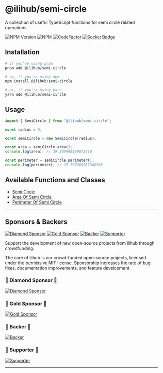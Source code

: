 # @ilihub/semi-circle

A collection of useful TypeScript functions for semi circle related operations.

![NPM Version](https://img.shields.io/npm/v/%40ilihub%2Fsemi-circle?color=33cd56&logo=npm)
![NPM](https://img.shields.io/npm/l/%40ilihub%2Fsemi-circle)
[![CodeFactor](https://www.codefactor.io/repository/github/ilihub/npm/badge)](https://www.codefactor.io/repository/github/ilihub/npm)
[![Socket Badge](https://socket.dev/api/badge/npm/package/@ilihub/semi-circle)](https://socket.dev/npm/package/@ilihub/semi-circle)

## Installation

```bash
# if you're using pnpm
pnpm add @ilihub/semi-circle

# or, if you're using npm
npm install @ilihub/semi-circle

# or, if you're using yarn
yarn add @ilihub/semi-circle
```

## Usage

```javascript
import { SemiCircle } from "@ilihub/semi-circle";

const radius = 5;

const semiCircle = new SemiCircle(radius);

const area = semiCircle.area();
console.log(area); // 39.269908169872416

const perimeter = semiCircle.perimeter();
console.log(perimeter); // 25.707963267948966
```

## Available Functions and Classes

- [Semi Circle](https://www.npmjs.com/package/@ilihub/semi-circle)
- [Area Of Semi Circle](https://www.npmjs.com/package/@ilihub/area-of-semi-circle)
- [Perimeter Of Semi Circle](https://www.npmjs.com/package/@ilihub/perimeter-of-semi-circle)

---

<!-- sponsors_and_backers_section_start -->

## Sponsors & Backers

[![Diamond Sponsor][diamond_sponsor_img]][open_collective_url] [![Gold Sponsor][gold_sponsor_img]][open_collective_url] [![Backer][backer_img]][open_collective_url] [![Supporter][supporter_img]][open_collective_url]

Support the development of new open-source projects from ilihub through crowdfunding.

The core of ilihub is our crowd-funded open-source projects, licensed under the permissive MIT license. Sponsorship increases the rate of bug fixes, documentation improvements, and feature development.

### 🦄 Diamond Sponsor 🦄

[![Diamond Sponsor][diamond_sponsor_logo_img]][open_collective_url]

### 💝 Gold Sponsor 💝

[![Gold Sponsor][gold_sponsor_logo_img]][open_collective_url]

### 🎁 Backer 🎁

[![Backer][backer_logo_img]][open_collective_url]

### 🤝 Supporter 🤝

[![Supporter][supporter_logo_img]][open_collective_url]

<!-- Reference Links -->

[open_collective_url]: https://opencollective.com/ilihub
[open_collective_img]: https://opencollective.com/ilihub/tiers/badge.svg
[diamond_sponsor_img]: https://opencollective.com/ilihub/tiers/diamond-sponsor/badge.svg?label=%F0%9F%A6%84%20Diamond%20Sponsor%20%F0%9F%A6%84&color=brightgreen
[diamond_sponsor_logo_img]: https://opencollective.com/ilihub/tiers/diamond-sponsor.svg?avatarHeight=96&width=600
[gold_sponsor_img]: https://opencollective.com/ilihub/tiers/sponsor/badge.svg?label=%F0%9F%92%9D%20Gold%20Sponsor%20%F0%9F%92%9D&color=brightgreen
[gold_sponsor_logo_img]: https://opencollective.com/ilihub/tiers/sponsor.svg?avatarHeight=70&width=600
[backer_img]: https://opencollective.com/ilihub/tiers/backer/badge.svg?label=%F0%9F%8E%81%20Backer%20%F0%9F%8E%81&color=brightgreen
[backer_logo_img]: https://opencollective.com/ilihub/tiers/backer.svg?avatarHeight=60&width=600
[supporter_img]: https://opencollective.com/ilihub/tiers/supporter/badge.svg?label=%F0%9F%A4%9D%20Supporter%20%F0%9F%A4%9D&color=brightgreen
[supporter_logo_img]: https://opencollective.com/ilihub/tiers/supporter.svg?avatarHeight=50&width=600

<!-- Reference Links End -->

<!-- sponsors_and_backers_section_end -->

---
